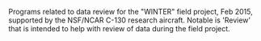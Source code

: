 Programs related to data review for the "WINTER" field project, Feb 2015, supported by the NSF/NCAR C-130 research aircraft. Notable is 'Review' that is intended to help with review of data during the field project.
